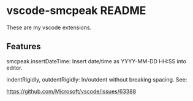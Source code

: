 # vscode-smcpeak README

These are my vscode extensions.

## Features

smcpeak.insertDateTime: Insert date/time as YYYY-MM-DD HH:SS into editor.

indentRigidly, outdentRigidly: In/outdent without breaking spacing.  See:

  https://github.com/Microsoft/vscode/issues/63388
